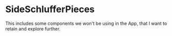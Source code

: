 # SideSchlufferPieces
This includes some components we won't be using in the App, that I want to retain and explore further.
